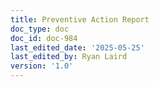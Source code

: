 ```yaml
---
title: Preventive Action Report
doc_type: doc
doc_id: doc-984
last_edited_date: '2025-05-25'
last_edited_by: Ryan Laird
version: '1.0'
---
```



